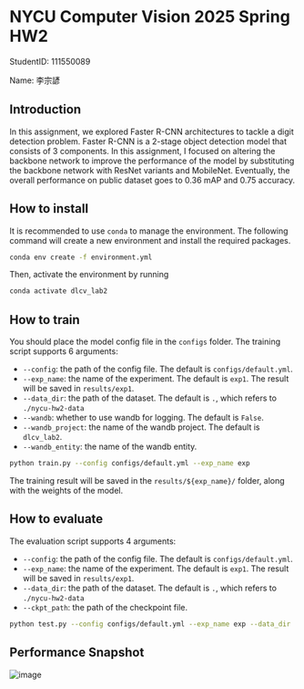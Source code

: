 # NYCU Computer Vision 2025 Spring HW2

StudentID: 111550089

Name: 李宗諺

## Introduction

In this assignment, we explored Faster R-CNN architectures to tackle a digit detection problem. Faster R-CNN is a 2-stage object detection model that consists of 3 components. In this assignment, I focused on altering the backbone network to improve the performance of the model by substituting the backbone network with ResNet variants and MobileNet. Eventually, the overall performance on public dataset goes to 0.36 mAP and 0.75 accuracy.

## How to install

It is recommended to use `conda` to manage the environment. The following command will create a new environment and install the required packages.

```bash
conda env create -f environment.yml
```

Then, activate the environment by running

```bash
conda activate dlcv_lab2
```

## How to train

You should place the model config file in the `configs` folder. The training script supports 6 arguments:
- `--config`: the path of the config file. The default is `configs/default.yml`.
- `--exp_name`: the name of the experiment. The default is `exp1`. The result will be saved in `results/exp1`.
- `--data_dir`: the path of the dataset. The default is `.`, which refers to `./nycu-hw2-data`
- `--wandb`: whether to use wandb for logging. The default is `False`.
- `--wandb_project`: the name of the wandb project. The default is `dlcv_lab2`.
- `--wandb_entity`: the name of the wandb entity.

```bash
python train.py --config configs/default.yml --exp_name exp
```

The training result will be saved in the `results/${exp_name}/` folder, along with the weights of the model.

## How to evaluate

The evaluation script supports 4 arguments:
- `--config`: the path of the config file. The default is `configs/default.yml`.
- `--exp_name`: the name of the experiment. The default is `exp1`. The result will be saved in `results/exp1`.
- `--data_dir`: the path of the dataset. The default is `.`, which refers to `./nycu-hw2-data`
- `--ckpt_path`: the path of the checkpoint file.

```bash
python test.py --config configs/default.yml --exp_name exp --data_dir . --ckpt_path results/${exp_name}/checkpoints/best_model.pth
```

## Performance Snapshot

![image](https://github.com/user-attachments/assets/9784b9e6-80a4-4ab5-95ce-a811597d0f3f)
